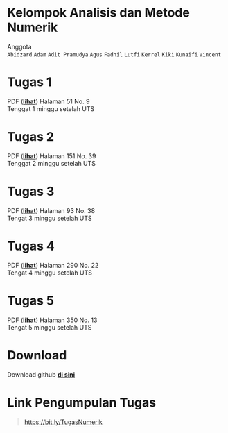 # Kelompok Analisis dan Metode Numerik
Anggota <br>`Abidzard` `Adam` `Adit Pramudya` `Agus` `Fadhil` `Lutfi` `Kerrel` `Kiki` `Kunaifi` `Vincent`


# Tugas 1
PDF (__[lihat](https://drive.google.com/file/d/10psXWNHH3XR_woTxb_8XYy4l7nT61ARZ/view?usp=sharing)__)
Halaman 51 No. 9 <br>
Tenggat 1 minggu setelah UTS

# Tugas 2
PDF (__[lihat](https://drive.google.com/file/d/10psXWNHH3XR_woTxb_8XYy4l7nT61ARZ/view?usp=sharing)__)
Halaman 151 No. 39 <br>
Tenggat 2 minggu setelah UTS

# Tugas 3
PDF (__[lihat](https://drive.google.com/file/d/10psXWNHH3XR_woTxb_8XYy4l7nT61ARZ/view?usp=sharing)__)
Halaman 93 No. 38 <br>
Tengat 3 minggu setelah UTS

# Tugas 4
PDF (__[lihat](https://drive.google.com/file/d/10psXWNHH3XR_woTxb_8XYy4l7nT61ARZ/view?usp=sharing)__)
Halaman 290 No. 22 <br>
Tengat 4 minggu setelah UTS

# Tugas 5
PDF (__[lihat](https://drive.google.com/file/d/10psXWNHH3XR_woTxb_8XYy4l7nT61ARZ/view?usp=sharing)__)
Halaman 350 No. 13 <br>
Tengat 5 minggu setelah UTS

# Download
Download github __[di sini](https://central.github.com/deployments/desktop/desktop/latest/win32)__

# Link Pengumpulan Tugas
> https://bit.ly/TugasNumerik
